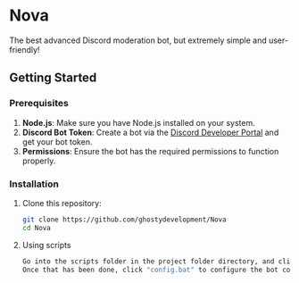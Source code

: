 # Nova

The best advanced Discord moderation bot, but extremely simple and user-friendly!

## Getting Started

### Prerequisites

1. **Node.js**: Make sure you have Node.js installed on your system.
2. **Discord Bot Token**: Create a bot via the [Discord Developer Portal](https://discord.com/developers/applications) and get your bot token.
3. **Permissions**: Ensure the bot has the required permissions to function properly.

### Installation

1. Clone this repository:

   ```bash
   git clone https://github.com/ghostydevelopment/Nova
   cd Nova

   ```

2. Using scripts
   ```bash
   Go into the scripts folder in the project folder directory, and click "installation.bat" to install the required dependencies.
   Once that has been done, click "config.bat" to configure the bot configuration and to start the bot.
   ```
